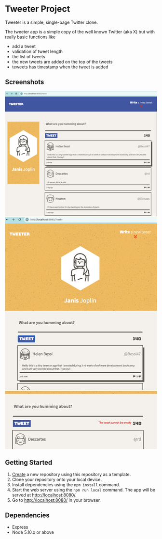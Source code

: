 # Tweeter Project

Tweeter is a simple, single-page Twitter clone.

The tweeter app is a simple copy of the well known Twitter (aka X) but with really basic functions like
  - add a tweet
  - validation of tweet length
  - the list of tweets
  - the new tweets are added on the top of the tweets
  - teweets has timestamp when the tweet is added

## Screenshots
!["Screenshot of the app on wide screen"](https://github.com/baovevni/tweeter/blob/master/docs/tweeter-app-on-the-wider-screens.png)
!["Screenshot of the app on small screen"](https://github.com/baovevni/tweeter/blob/master/docs/tweeter-app-on-smaller-screens.png)
!["Screenshot of error message"](https://github.com/baovevni/tweeter/blob/master/docs/error-message.png)


## Getting Started

1. [Create](https://docs.github.com/en/repositories/creating-and-managing-repositories/creating-a-repository-from-a-template) a new repository using this repository as a template.
2. Clone your repository onto your local device.
3. Install dependencies using the `npm install` command.
3. Start the web server using the `npm run local` command. The app will be served at <http://localhost:8080/>.
4. Go to <http://localhost:8080/> in your browser.

## Dependencies

- Express
- Node 5.10.x or above
